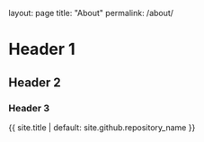 layout: page
title: "About"
permalink: /about/

# Header 1
## Header 2
### Header 3

{{ site.title | default: site.github.repository_name }}
